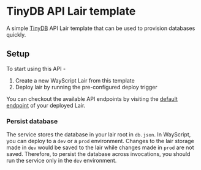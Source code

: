 # TinyDB API Lair template

A simple [TinyDB](https://tinydb.readthedocs.io/en/latest/) API Lair template that can be used to provision databases quickly.

## Setup

To start using this API -

1. Create a new WayScript Lair from this template
2. Deploy lair by running the pre-configured deploy trigger

You can checkout the available API endpoints by visiting the [default endpoint](https://docs.wayscript.com/platform/lairs/endpoints) of your deployed Lair. 

### Persist database
The service stores the database in your lair root in `db.json`. In WayScript, you can deploy to a `dev` or a `prod` environment. Changes to the lair storage made in `dev` would be saved to the lair while changes made in `prod` are not saved. Therefore, to persist the database across invocations, you should run the service only in the `dev` environment. 